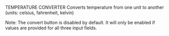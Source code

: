 TEMPERATURE CONVERTER
Converts temperature from one unit to another (units: celsius, fahrenheit, kelvin)

Note: The convert button is disabled by default. It will only be enabled if values are provided for all three input fields.
